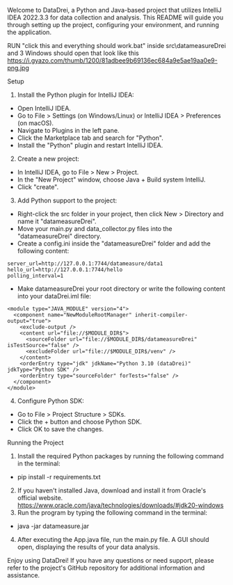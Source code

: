 Welcome to DataDrei, a Python and Java-based project that utilizes IntelliJ IDEA 2022.3.3 for data collection and analysis. This README will guide you through setting up the project, configuring your environment, and running the application.

RUN "click this and everything should work.bat" inside src\datameasureDrei and 3 Windows should open that look like this https://i.gyazo.com/thumb/1200/81adbee9b69136ec684a9e5ae19aa0e9-png.jpg


Setup
1. Install the Python plugin for IntelliJ IDEA:
+ Open IntelliJ IDEA.
+ Go to File > Settings (on Windows/Linux) or IntelliJ IDEA > Preferences (on macOS).
+ Navigate to Plugins in the left pane.
+ Click the Marketplace tab and search for "Python".
+ Install the "Python" plugin and restart IntelliJ IDEA.

2. Create a new project:
+ In IntelliJ IDEA, go to File > New > Project.
+ In the "New Project" window, choose Java + Build system IntelliJ.
+ Click "create".

3. Add Python support to the project:
+ Right-click the src folder in your project, then click New > Directory and name it "datameasureDrei".
+ Move your main.py and data_collector.py files into the "datameasureDrei" directory.
+ Create a config.ini inside the "datameasureDrei" folder and add the following content:
```[settings]
server_url=http://127.0.0.1:7744/datameasure/data1
hello_url=http://127.0.0.1:7744/hello
polling_interval=1
```
+ Make datameasureDrei your root directory or write the following content into your dataDrei.iml file:
```<?xml version="1.0" encoding="UTF-8"?>
<module type="JAVA_MODULE" version="4">
  <component name="NewModuleRootManager" inherit-compiler-output="true">
    <exclude-output />
    <content url="file://$MODULE_DIR$">
      <sourceFolder url="file://$MODULE_DIR$/datameasureDrei" isTestSource="false" />
      <excludeFolder url="file://$MODULE_DIR$/venv" />
    </content>
    <orderEntry type="jdk" jdkName="Python 3.10 (dataDrei)" jdkType="Python SDK" />
    <orderEntry type="sourceFolder" forTests="false" />
  </component>
</module>
```

4. Configure Python SDK:
+ Go to File > Project Structure > SDKs.
+ Click the + button and choose Python SDK.
+ Click OK to save the changes.

Running the Project

1. Install the required Python packages by running the following command in the terminal:
+ pip install -r requirements.txt

2. If you haven't installed Java, download and install it from Oracle's official website.  https://www.oracle.com/java/technologies/downloads/#jdk20-windows
3. Run the program by typing the following command in the terminal:
+ java -jar datameasure.jar
4. After executing the App.java file, run the main.py file. A GUI should open, displaying the results of your data analysis.

Enjoy using DataDrei! If you have any questions or need support, please refer to the project's GitHub repository for additional information and assistance.


